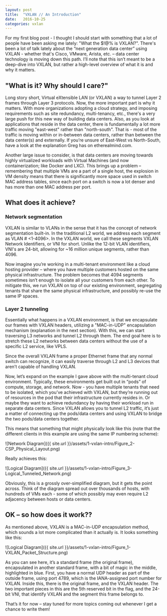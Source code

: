 ```yaml
---
layout: post
title:  "VXLAN // An Introduction"
date:   2016-10-25
categories: vxlan
---
```

For my first blog post - I thought I should start with something that a lot of people have been asking me lately: "What the $!@% is VXLAN?". There's been a lot of talk lately about the “next generation data center” using VXLAN - whether that's Cisco, VMware, Arista, etc. – data center technology is moving down this path. I’ll note that this isn’t meant to be a deep-dive into VXLAN, but rather a high-level overview of what it is and why it matters.

## "What is it? Why should I care?"

Long story short, Virtual eXtensible LAN (or VXLAN) a way to tunnel Layer 2 frames through Layer 3 protocols. Now, the more important part is why it matters. With more organizations adopting a cloud strategy, and imposing requirements such as site redundancy, multi-tenancy, etc., there's a very large push for this new way of building data centers. Also, as you look at applications that reside in the data center, there is fundamentally a lot more traffic moving "east-west" rather than "north-south". That is - most of the traffic is moving within or in-between data centers, rather than between the data center(s) and externally. If you’re unsure of East-West vs North-South, have a look at the explanation Greg has on etherealmind.com.

Another large issue to consider, is that data centers are moving towards highly virtualized workloads with Virtual Machines (and now containerization; like Docker and LXC). This brings up a problem – remembering that multiple VMs are a part of a single host, the explosion in VM density means that there is significantly more space used in switch MAC address tables, since each port on a switch is now a lot denser and has more than one MAC address per port.

## What does it achieve?
### Network segmentation

VXLAN is similar to VLANs in the sense that it has the concept of network segmentation built-in. In the traditional L2 world, we address each segment as VLAN # <1-4096>. In the VXLAN world, we call these segments VXLAN Network Identifiers, or VNI for short. Unlike the 12-bit VLAN identifiers, VNI's are 24-bit, allowing for ~16 million unique segments, rather than 4096.

Now imagine you’re working in a multi-tenant environment like a cloud hosting provider – where you have multiple customers hosted on the same physical infrastructure. The problem becomes that 4094 segments sometimes isn’t enough to isolate all your customers from each other. To mitigate this, we run VXLAN on top of our existing environment, segregating tenants that share the same physical infrastructure, and possibly re-use the same IP spaces.

### Layer 2 tunneling

Essentially what happens in a VXLAN environment, is that we encapsulate our frames with VXLAN headers, utilizing a "MAC-in-UDP" encapsulation mechanism (explanation in the next section). With this, we can start traversing L3 networks and tunnel L2 through them. The end goal here is to stretch these L2 networks between data centers without the use of a specific L2 service, like VPLS.

Since the overall VXLAN frame a proper Ethernet frame that any normal switch can recognize, it can easily traverse through L2 and L3 devices that aren’t capable of handling VXLAN.

Now, let’s expand on the example I gave above with the multi-tenant cloud environment. Typically, these environments get built out in “pods” of compute, storage, and network. Now - you have multiple tenants that need to be isolated, which you’ve achieved with VXLAN, but they’re running out of resources in the pod that their infrastructure currently resides in. Or maybe they want to achieve redundancy by having their workload run in separate data centers. Since VXLAN allows you to tunnel L2 traffic, it’s just a matter of connecting up the pods/data centers and using VXLAN to bridge the two pods/data centers together.

This means that something that might physically look like this (note that the different clients in this example are using the same IP numbering scheme):

![Network Diagram]({{ site.url }}/assets/1-vxlan-intro/Figure_2-CSP_Physical_Layout.png)

Really achieves this:

![Logical Diagram]({{ site.url }}/assets/1-vxlan-intro/Figure_3-Logical_Tunneled_Network.png)

Obviously, this is a grossly over-simplified diagram, but it gets the point across. Think of the diagram spread out over thousands of hosts, with hundreds of VMs each - some of which possibly may even require L2 adjacency between hosts or data centers.

## OK – so how does it work??

As mentioned above, VXLAN is a MAC-in-UDP encapsulation method, which sounds a lot more complicated than it actually is. It looks something like this:

![Logical Diagram]({{ site.url }}/assets/1-vxlan-intro/Figure_1-VXLAN_Packet_Structure.png)

As you can see here, it’s a standard frame (the original frame), encapsulated in another standard frame, with a bit of magic in the middle, highlighted in blue. First, you have a normal UDP header as part of the outside frame, using port 4789, which is the IANA-assigned port number for VXLAN. Inside this, there is the original frame, and the VXLAN header. The two important pieces in this are the 5th reserved bit in the flag, and the 24-bit VNI, that identify VXLAN and the segment this frame belongs to.

That’s it for now – stay tuned for more topics coming out whenever I get a chance to write them!
